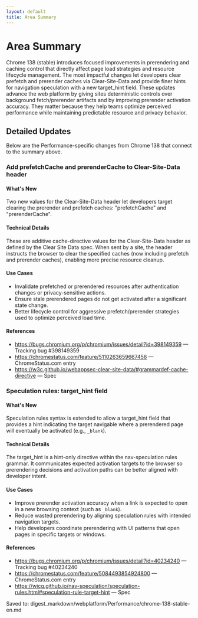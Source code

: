 ```yaml
---
layout: default
title: Area Summary
---
```


# Area Summary

Chrome 138 (stable) introduces focused improvements in prerendering and caching control that directly affect page load strategies and resource lifecycle management. The most impactful changes let developers clear prefetch and prerender caches via Clear-Site-Data and provide finer hints for navigation speculation with a new target_hint field. These updates advance the web platform by giving sites deterministic controls over background fetch/prerender artifacts and by improving prerender activation accuracy. They matter because they help teams optimize perceived performance while maintaining predictable resource and privacy behavior.

## Detailed Updates

Below are the Performance-specific changes from Chrome 138 that connect to the summary above.

### Add prefetchCache and prerenderCache to Clear-Site-Data header

#### What's New
Two new values for the Clear-Site-Data header let developers target clearing the prerender and prefetch caches: "prefetchCache" and "prerenderCache".

#### Technical Details
These are additive cache-directive values for the Clear-Site-Data header as defined by the Clear Site Data spec. When sent by a site, the header instructs the browser to clear the specified caches (now including prefetch and prerender caches), enabling more precise resource cleanup.

#### Use Cases
- Invalidate prefetched or prerendered resources after authentication changes or privacy-sensitive actions.
- Ensure stale prerendered pages do not get activated after a significant state change.
- Better lifecycle control for aggressive prefetch/prerender strategies used to optimize perceived load time.

#### References
- https://bugs.chromium.org/p/chromium/issues/detail?id=398149359 — Tracking bug #398149359
- https://chromestatus.com/feature/5110263659667456 — ChromeStatus.com entry
- https://w3c.github.io/webappsec-clear-site-data/#grammardef-cache-directive — Spec

### Speculation rules: target_hint field

#### What's New
Speculation rules syntax is extended to allow a target_hint field that provides a hint indicating the target navigable where a prerendered page will eventually be activated (e.g., `_blank`).

#### Technical Details
The target_hint is a hint-only directive within the nav-speculation rules grammar. It communicates expected activation targets to the browser so prerendering decisions and activation paths can be better aligned with developer intent.

#### Use Cases
- Improve prerender activation accuracy when a link is expected to open in a new browsing context (such as `_blank`).
- Reduce wasted prerendering by aligning speculation rules with intended navigation targets.
- Help developers coordinate prerendering with UI patterns that open pages in specific targets or windows.

#### References
- https://bugs.chromium.org/p/chromium/issues/detail?id=40234240 — Tracking bug #40234240
- https://chromestatus.com/feature/5084493854924800 — ChromeStatus.com entry
- https://wicg.github.io/nav-speculation/speculation-rules.html#speculation-rule-target-hint — Spec

Saved to: digest_markdown/webplatform/Performance/chrome-138-stable-en.md
